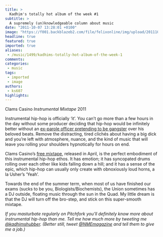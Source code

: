 ```yaml
---
title: >
  Kadhim's totally hot album of the week #1
subtitle: >
  A supremely (un)knowledgeable column about music
date: "2011-10-07 13:28:01 +0100"
image: "https://f001.backblazeb2.com/file/felixonline/img/upload/201110071423-ks607-tumblr_lniuaig37f1qbd529o1_r1_500.jpeg"
headline: true
featured: true
imported: true
aliases:
 - /music/1499/kadhims-totally-hot-album-of-the-week-1
comments:
categories:
 - music
tags:
 - imported
 - image
authors:
 - ks607
highlights:
---
```


Clams Casino
_Instrumental Mixtape_
 2011

Instrumental hip-hop is officially ‘it’. You can’t go more than a few hours in the day without some producer deciding that hip-hop would be infinitely better without an [ex-parole officer pretending to be gangster](http://bossip.com/91874/rick-ross-finally-admits-to-being-one-timeat-one-time/) over his beloved beats. Remove the distracting, tired clichés about having a big dick and you’re left with atmosphere, nuance, and the kind of music that will leave you rolling your shoulders hypnotically for hours on end.

Clams Casino’s [free mixtape](http://www.mediafire.com/?rj1opi3oa3r8l24), released in April, is the perfect embodiment of this instrumental hip-hop ethos. It has emotion; it has syncopated drums rolling over each other like kids falling down a hill; and it has a sense of the epic, which hip-hop can usually only create with obnoxiously loud horns, a la Usher’s ‘Yeah’.

Towards the end of the summer term, when most of us have finished our exams (sucks to be you, Biologists/Biochemists), the Union sometimes has a DJ outside, floating music through the sun in the Quad. My little dream is that the DJ will turn off the bro-step, and stick on this super-smooth mixtape.

_If you masturbate regularly on Pitchfork you’ll definitely know more about instrumental hip-hop than me. Tell me how much more by tweeting me [@kadhimshubber](http://twitter.com/kadhimshubber). (Better still, tweet [@NMEmagazine](http://twitter.com/nmemagazine) and tell them to give me a job.)_
